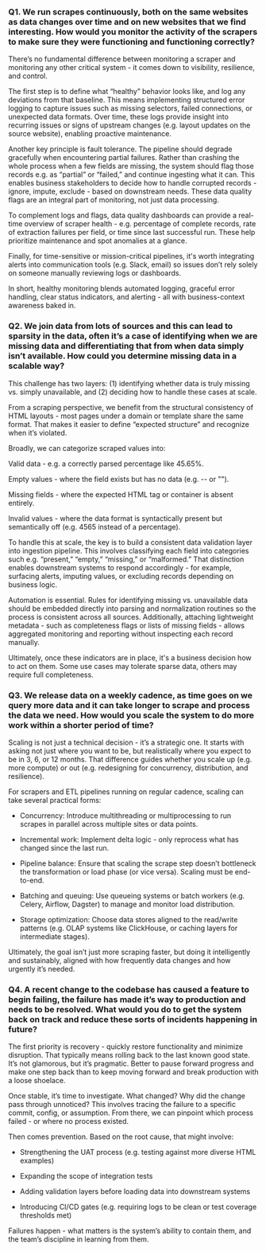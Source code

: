 ### Q1. We run scrapes continuously, both on the same websites as data changes over time and on new websites that we find interesting. How would you monitor the activity of the scrapers to make sure they were functioning and functioning correctly? 

There’s no fundamental difference between monitoring a scraper and monitoring any other critical system - it comes down to visibility, resilience, and control.

The first step is to define what “healthy” behavior looks like, and log any deviations from that baseline. This means implementing structured error logging to capture issues such as missing selectors, failed connections, or unexpected data formats. Over time, these logs provide insight into recurring issues or signs of upstream changes (e.g. layout updates on the source website), enabling proactive maintenance.

Another key principle is fault tolerance. The pipeline should degrade gracefully when encountering partial failures. Rather than crashing the whole process when a few fields are missing, the system should flag those records e.g. as “partial” or “failed,” and continue ingesting what it can. This enables business stakeholders to decide how to handle corrupted records - ignore, impute, exclude - based on downstream needs. These data quality flags are an integral part of monitoring, not just data processing.

To complement logs and flags, data quality dashboards can provide a real-time overview of scraper health - e.g. percentage of complete records, rate of extraction failures per field, or time since last successful run. These help prioritize maintenance and spot anomalies at a glance.

Finally, for time-sensitive or mission-critical pipelines, it's worth integrating alerts into communication tools (e.g. Slack, email) so issues don’t rely solely on someone manually reviewing logs or dashboards.

In short, healthy monitoring blends automated logging, graceful error handling, clear status indicators, and alerting - all with business-context awareness baked in.

### Q2. We join data from lots of sources and this can lead to sparsity in the data, often it’s a case of identifying when we are missing data and differentiating that from when data simply isn’t available. How could you determine missing data in a scalable way?

This challenge has two layers: (1) identifying whether data is truly missing vs. simply unavailable, and (2) deciding how to handle these cases at scale.

From a scraping perspective, we benefit from the structural consistency of HTML layouts - most pages under a domain or template share the same format. That makes it easier to define “expected structure” and recognize when it’s violated.

Broadly, we can categorize scraped values into:

Valid data - e.g. a correctly parsed percentage like 45.65%.

Empty values - where the field exists but has no data (e.g. -- or "").

Missing fields - where the expected HTML tag or container is absent entirely.

Invalid values - where the data format is syntactically present but semantically off (e.g. 4565 instead of a percentage).

To handle this at scale, the key is to build a consistent data validation layer into ingestion pipeline. This involves classifying each field into categories such e.g. “present,” “empty,” “missing,” or “malformed.” That distinction enables downstream systems to respond accordingly - for example, surfacing alerts, imputing values, or excluding records depending on business logic.

Automation is essential. Rules for identifying missing vs. unavailable data should be embedded directly into parsing and normalization routines so the process is consistent across all sources. Additionally, attaching lightweight metadata - such as completeness flags or lists of missing fields - allows aggregated monitoring and reporting without inspecting each record manually.

Ultimately, once these indicators are in place, it's a business decision how to act on them. Some use cases may tolerate sparse data, others may require full completeness.

### Q3. We release data on a weekly cadence, as time goes on we query more data and it can take longer to scrape and process the data we need. How would you scale the system to do more work within a shorter period of time?

Scaling is not just a technical decision - it’s a strategic one. It starts with asking not just where you want to be, but realistically where you expect to be in 3, 6, or 12 months. That difference guides whether you scale up (e.g. more compute) or out (e.g. redesigning for concurrency, distribution, and resilience).

For scrapers and ETL pipelines running on regular cadence, scaling can take several practical forms:

 - Concurrency: Introduce multithreading or multiprocessing to run scrapes in parallel across multiple sites or data points.

- Incremental work: Implement delta logic - only reprocess what has changed since the last run.

- Pipeline balance: Ensure that scaling the scrape step doesn’t bottleneck the transformation or load phase (or vice versa). Scaling must be end-to-end.

- Batching and queuing: Use queueing systems or batch workers (e.g. Celery, Airflow, Dagster) to manage and monitor load distribution.

- Storage optimization: Choose data stores aligned to the read/write patterns (e.g. OLAP systems like ClickHouse, or caching layers for intermediate stages).

Ultimately, the goal isn’t just more scraping faster, but doing it intelligently and sustainably, aligned with how frequently data changes and how urgently it’s needed.

### Q4. A recent change to the codebase has caused a feature to begin failing, the failure has made it’s way to production and needs to be resolved. What would you do to get the system back on track and reduce these sorts of incidents happening in future?

The first priority is recovery - quickly restore functionality and minimize disruption. That typically means rolling back to the last known good state. It’s not glamorous, but it’s pragmatic. Better to pause forward progress and make one step back than to keep moving forward and break production with a loose shoelace.

Once stable, it’s time to investigate. What changed? Why did the change pass through unnoticed? This involves tracing the failure to a specific commit, config, or assumption. From there, we can pinpoint which process failed - or where no process existed.

Then comes prevention. Based on the root cause, that might involve:

- Strengthening the UAT process (e.g. testing against more diverse HTML examples)

- Expanding the scope of integration tests

- Adding validation layers before loading data into downstream systems

- Introducing CI/CD gates (e.g. requiring logs to be clean or test coverage thresholds met)

Failures happen - what matters is the system’s ability to contain them, and the team’s discipline in learning from them.